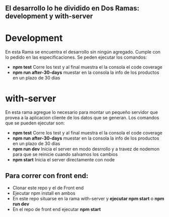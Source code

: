 ## El desarrollo lo he dividido en Dos Ramas: development y with-server

# Development
En esta Rama se encuentra el desarrollo sin ningún agregado. Cumple con lo pedido en las especificaciones. Se peden ejecutar los comandos:
- **npm test** Corre los test y al final muestra el la consola el code coverage
- **npm run after-30-days** muestar en la consola la info de los productos en un plazo de 30 días

# with-server
En esta rama agregue lo necesario para montar un pequeño servidor que provea a la aplicacion cliente de los datos que se generan. Los comandos que se pueden ejecutar son:
- **npm test** Corre los test y al final muestra el la consola el code coverage
- **npm run after-30-days** muestar en la consola la info de los productos en un plazo de 30 días
- **npm run dev** Inicia el server en modo desrrollo y a travez de nodemon para que se reinicie cuando salvamos los cambios 
- **npm start** Inicia el server directamente con node

## Para correr con front end:
- Clonar este repo y el de Front end
- Ejecutar npm install en ambos
- En este repo situarse en la rama with-server y **ejecutar npm start** o **npm run dev**
- En el repo de front end ejecutar **npm start**
